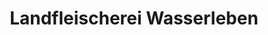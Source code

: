 ---
title: "Landfleischerei Wasserleben"
url: /ilsenburg-harz/landfleischerei-wasserleben/
shop: Metzgerei
---